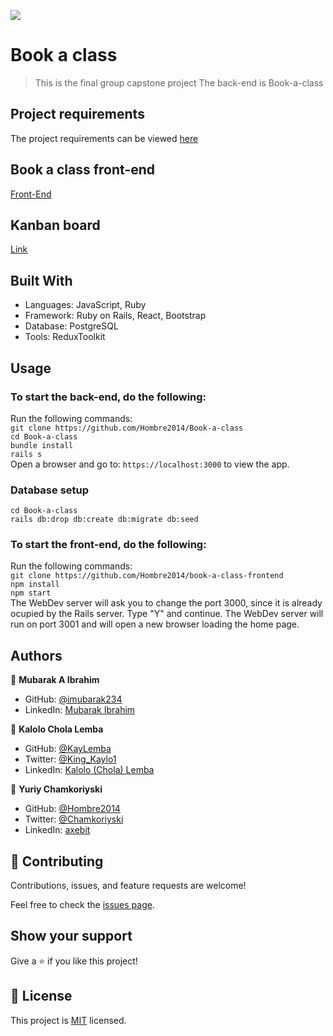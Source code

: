 ![](https://img.shields.io/badge/Microverse-blueviolet)

# Book a class

>  This is the final group capstone project The back-end is Book-a-class

## Project requirements

The project requirements can be viewed [here](https://github.com/microverseinc/curriculum-final-capstone/blob/main/projects/business_requirements.md)

## Book a class front-end

[Front-End](https://github.com/Hombre2014/book-a-class-frontend)

## Kanban board

[Link](https://github.com/Hombre2014/Book-a-class/projects/1)

## Built With

- Languages: JavaScript, Ruby
- Framework: Ruby on Rails, React, Bootstrap
- Database: PostgreSQL
- Tools: ReduxToolkit

## Usage

### To start the back-end, do the following:

Run the following commands:</br>
`git clone https://github.com/Hombre2014/Book-a-class`</br>
`cd Book-a-class`</br>
`bundle install`</br>
`rails s`</br>
Open a browser and go to: `https://localhost:3000` to view the app.

### Database setup

`cd Book-a-class`</br>
`rails db:drop db:create db:migrate db:seed`

### To start the front-end, do the following:

Run the following commands:</br>
`git clone https://github.com/Hombre2014/book-a-class-frontend`</br>
`npm install`</br>
`npm start`</br>
The WebDev server will ask you to change the port 3000, since it is already ocupied by the Rails server. Type "Y" and continue. The WebDev server will run on port 3001 and will open a new browser loading the home page.

## Authors

👤 **Mubarak A Ibrahim**

- GitHub: [@imubarak234](https://github.com/imubarak234)
- LinkedIn: [Mubarak Ibrahim](https://www.linkedin.com/in/mubarak-ibrahim-1540a5208/)

👤 **Kalolo Chola Lemba**

- GitHub: [@KayLemba](https://github.com/KayLemba)
- Twitter: [@King_Kaylo1](https://twitter.com/King_Kaylo1)
- LinkedIn: [Kalolo (Chola) Lemba](https://www.linkedin.com/in/kalolo-lemba-41a8339a/)

👤 **Yuriy Chamkoriyski**

- GitHub: [@Hombre2014](https://github.com/Hombre2014)
- Twitter: [@Chamkoriyski](https://twitter.com/Chamkoriyski)
- LinkedIn: [axebit](https://linkedin.com/in/axebit)

## 🤝 Contributing

Contributions, issues, and feature requests are welcome!

Feel free to check the [issues page](https://github.com/Hombre2014/Book-a-class/issues).

## Show your support

Give a ⭐️ if you like this project!

## 📝 License

This project is [MIT](./license.md) licensed.
